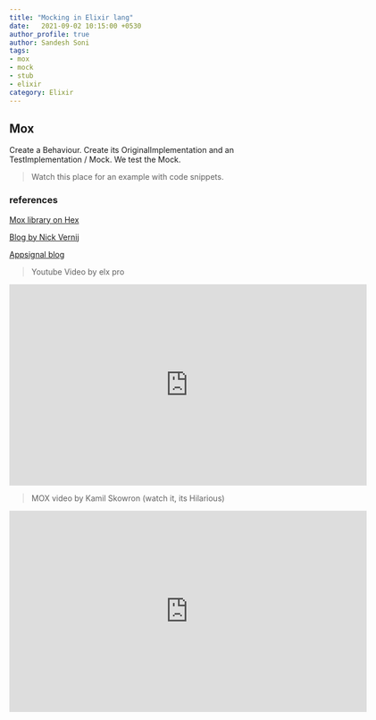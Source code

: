 ```yaml
---
title: "Mocking in Elixir lang"
date:   2021-09-02 10:15:00 +0530
author_profile: true
author: Sandesh Soni
tags:
- mox
- mock
- stub
- elixir
category: Elixir
---
```


## Mox

Create a Behaviour.
Create its OriginalImplementation and an TestImplementation / Mock.
We test the Mock.

> Watch this place for an example with code snippets.

### references

[Mox library on Hex](https://hexdocs.pm/mox/Mox.html)

[Blog by  Nick Vernij](https://nickvernij.nl/blog/elixir-mox)

[Appsignal blog](https://blog.appsignal.com/2021/06/22/how-to-test-websocket-clients-in-elixir-with-a-mock-server.html)


> Youtube Video by elx pro

<iframe width="640" height="360" src="https://youtu.be/C9utmdBjca8?controls=0&amp;showinfo=0" frameborder="0" allowfullscreen></iframe>


> MOX video by Kamil Skowron (watch it, its Hilarious)

<iframe width="640" height="360" src="https://youtu.be/XNZMNvTjmn8?controls=0&amp;showinfo=0" frameborder="0" allowfullscreen></iframe>
